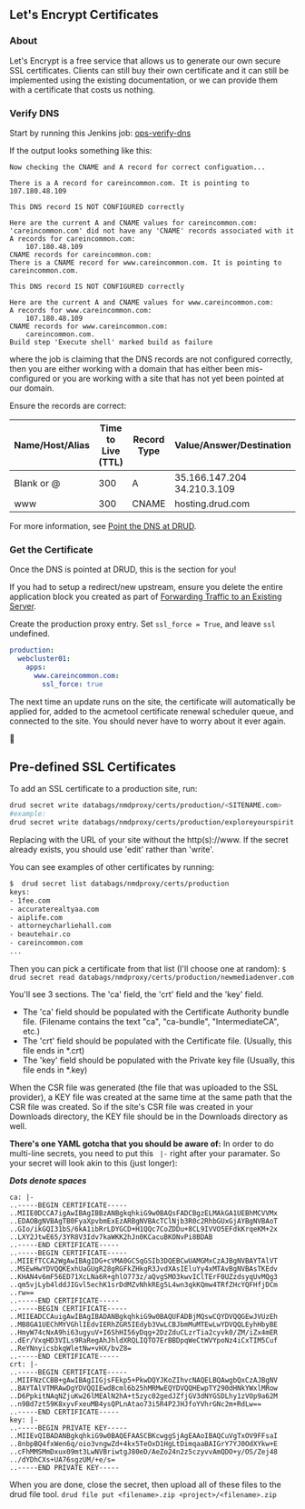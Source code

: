 ## Let's Encrypt Certificates
### About
Let's Encrypt is a free service that allows us to generate our own secure SSL certificates. Clients can still buy their own certificate and it can still be implemented using the existing documentation, or we can provide them with a certificate that costs us nothing.

### Verify DNS
Start by running this Jenkins job: [ops-verify-dns](https://leroy.drud.com/job/ops-verify-dns)

If the output looks something like this:

```
Now checking the CNAME and A record for correct configuation...

There is a A record for careincommon.com. It is pointing to 107.180.48.109
 
This DNS record IS NOT CONFIGURED correctly
 
Here are the current A and CNAME values for careincommon.com:
'careincommon.com' did not have any 'CNAME' records associated with it
A records for careincommon.com:
    107.180.48.109
CNAME records for careincommon.com:
There is a CNAME record for www.careincommon.com. It is pointing to careincommon.com.
 
This DNS record IS NOT CONFIGURED correctly
 
Here are the current A and CNAME values for www.careincommon.com:
A records for www.careincommon.com:
    107.180.48.109
CNAME records for www.careincommon.com:
    careincommon.com.
Build step 'Execute shell' marked build as failure
```

where the job is claiming that the DNS records are not configured correctly, then you are either working with a domain that has either been mis-configured or you are working with a site that has not yet been pointed at our domain.

Ensure the records are correct:

Name/Host/Alias | Time to Live (TTL) | Record Type | Value/Answer/Destination
------------ | ------------- | ----------- | ------------------------
Blank or @ | 300 | A | 35.166.147.204 <br> 34.210.3.109
www | 300 | CNAME | hosting.drud.com

For more information, see [Point the DNS at DRUD](launch_a_site.md#point-the-dns-at-drud).


### Get the Certificate
Once the DNS is pointed at DRUD, this is the section for you!

If you had to setup a redirect/new upstream, ensure you delete the entire application block you created as part of [Forwarding Traffic to an Existing Server](launch_a_site.md#forwarding-traffic-to-an-existing-server).

Create the production proxy entry. Set `ssl_force = True`, and leave `ssl` undefined.

```yaml
production:
  webcluster01:
    apps:
      www.careincommon.com:
        ssl_force: true
```


The next time an update runs on the site, the certificate will automatically be applied for, added to the acmetool certificate renewal scheduler queue, and connected to the site. You should never have to worry about it ever again.

:tada:

## Pre-defined SSL Certificates
To add an SSL certificate to a production site, run:

```bash
drud secret write databags/nmdproxy/certs/production/<SITENAME.com>
#example:
drud secret write databags/nmdproxy/certs/production/exploreyourspirit.com
```
Replacing <SITENAME> with the URL of your site without the http(s)://www.
If the secret already exists, you should use 'edit' rather than 'write'.

You can see examples of other certificates by running:

```bash
$  drud secret list databags/nmdproxy/certs/production
keys:
- 1fee.com
- accuraterealtyaa.com
- aiplife.com
- attorneycharliehall.com
- beautehair.co
- careincommon.com
...
```
Then you can pick a certificate from that list (I'll choose one at random):
`$  drud secret read databags/nmdproxy/certs/production/newmediadenver.com`

You'll see 3 sections. The 'ca' field, the 'crt' field and the 'key' field.

- The 'ca' field should be populated with the Certificate Authority bundle file. (Filename contains the text "ca", "ca-bundle", "IntermediateCA", etc.) 
- The 'crt' field should be populated with the Certificate file. (Usually, this file ends in *.crt)
- The 'key' field should be populated with the Private key file (Usually, this file ends in *.key)

When the CSR file was generated (the file that was uploaded to the SSL provider), a KEY file was created at the same time at the same path that the CSR file was created. So if the site's CSR file was created in your Downloads directory, the KEY file should be in the Downloads directory as well.

**There's one YAML gotcha that you should be aware of:** In order to do multi-line secrets, you need to put this ` |-` right after your paramater.
So your secret will look akin to this (just longer):

___Dots denote spaces___

```
ca: |-
..-----BEGIN CERTIFICATE-----
..MIIE0DCCA7igAwIBAgIBBzANBgkqhkiG9w0BAQsFADCBgzELMAkGA1UEBhMCVVMx
..EDAOBgNVBAgTB0FyaXpvbmExEzARBgNVBAcTClNjb3R0c2RhbGUxGjAYBgNVBAoT
..GIo/ikGQI31bS/6kA1ibRrLDYGCD+H1QQc7CoZDDu+8CL9IVVO5EFdkKrqeKM+2x
..LXY2JtwE65/3YR8V3Idv7kaWKK2hJn0KCacuBKONvPi8BDAB
..-----END CERTIFICATE-----
..-----BEGIN CERTIFICATE-----
..MIIEfTCCA2WgAwIBAgIDG+cVMA0GCSqGSIb3DQEBCwUAMGMxCzAJBgNVBAYTAlVT
..MSEwHwYDVQQKExhUaGUgR28gRGFkZHkgR3JvdXAsIEluYy4xMTAvBgNVBAsTKEdv
..KHAN4v6mF56ED71XcLNa6R+ghlO773z/aQvgSMO3kwvIClTErF0UZzdsyqUvMQg3
..qm5vjLyb4lddJIGvl5echK1srDdMZvNhkREg5L4wn3qkKQmw4TRfZHcYQFHfjDCm
..rw==
..-----END CERTIFICATE-----
..-----BEGIN CERTIFICATE-----
..MIIEADCCAuigAwIBAgIBADANBgkqhkiG9w0BAQUFADBjMQswCQYDVQQGEwJVUzEh
..MB8GA1UEChMYVGhlIEdvIERhZGR5IEdyb3VwLCBJbmMuMTEwLwYDVQQLEyhHbyBE
..HmyW74cNxA9hi63ugyuV+I6ShHI56yDqg+2DzZduCLzrTia2cyvk0/ZM/iZx4mER
..dEr/VxqHD3VILs9RaRegAhJhldXRQLIQTO7ErBBDpqWeCtWVYpoNz4iCxTIM5Cuf
..ReYNnyicsbkqWletNw+vHX/bvZ8=
..-----END CERTIFICATE-----
crt: |-
..-----BEGIN CERTIFICATE-----
..MIIFNzCCBB+gAwIBAgIIGjsFEkp5+PkwDQYJKoZIhvcNAQELBQAwgbQxCzAJBgNV
..BAYTAlVTMRAwDgYDVQQIEwdBcml6b25hMRMwEQYDVQQHEwpTY290dHNkYWxlMRow
..D6PpkitNAqNZjuKw26lMEAlN2hA+t5zyc02gedJZfjGV3dNYGSDLhy1zVOp9a62M
..n9Bd7zt59K8xyvFxeuMB4ysQPLnAtao73i5R4P2JHJfoYVhrGNc2m+RdLw==
..-----END CERTIFICATE-----
key: |-
..-----BEGIN PRIVATE KEY-----
..MIIEvQIBADANBgkqhkiG9w0BAQEFAASCBKcwggSjAgEAAoIBAQCuVgTxOV9FFsaI
..8nbpBQ4fxWen6q/oio3vngwZd+4kx5TeOxD1HgLtDimqaaBAIGrY7YJ0OdXYkw+E
..cFhMMSMmDxux09mt3LwNVBriwtgJ80eD/AeZo24n2z5czyvvAmQDO+y/OS/Zej48
../dYDhCXs+UA76sgzUM/+e/s=
..-----END PRIVATE KEY-----
```

When you are done, close the secret, then upload all of these files to the drud file tool.
`drud file put <filename>.zip <project>/<filename>.zip`
